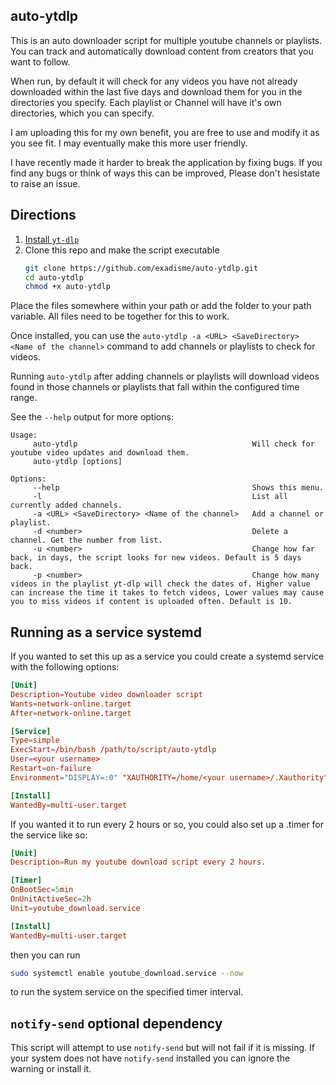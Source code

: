 ## auto-ytdlp

This is an auto downloader script for multiple youtube channels or playlists.
You can track and automatically download content from creators that you want to follow.

When run, by default it will check for any videos you have not already downloaded within the last five days and download them for you in the directories you specify. Each playlist or Channel will have it's own directories, which you can specify.

I am uploading this for my own benefit, you are free to use and modify it as you see fit.
I may eventually make this more user friendly.

I have recently made it harder to break the application by fixing bugs. If you find any bugs or think of ways this can be improved, Please don't hesistate to raise an issue.

## Directions

1. [Install `yt-dlp`](https://github.com/yt-dlp/yt-dlp#installation)
2. Clone this repo and make the script executable
   ```sh
   git clone https://github.com/exadisme/auto-ytdlp.git
   cd auto-ytdlp
   chmod +x auto-ytdlp
   ```

Place the files somewhere within your path or add the folder to your path variable. All files need to be together for this to work.

Once installed, you can use the `auto-ytdlp -a <URL> <SaveDirectory> <Name of the channel>` command to add channels or playlists to check for videos.

Running `auto-ytdlp` after adding channels or playlists will download videos found in those channels or playlists that fall within the configured time range.

See the `--help` output for more options:

```
Usage:
     auto-ytdlp                                       Will check for youtube video updates and download them.
     auto-ytdlp [options]

Options:
     --help                                           Shows this menu.
     -l                                               List all currently added channels.
     -a <URL> <SaveDirectory> <Name of the channel>   Add a channel or playlist.
     -d <number>                                      Delete a channel. Get the number from list.
     -u <number>                                      Change how far back, in days, the script looks for new videos. Default is 5 days back.
     -p <number>                                      Change how many videos in the playlist yt-dlp will check the dates of. Higher value can increase the time it takes to fetch videos, Lower values may cause you to miss videos if content is uploaded often. Default is 10.
```

## Running as a service systemd

If you wanted to set this up as a service you could create a systemd service with the following options:

```conf
[Unit]
Description=Youtube video downloader script
Wants=network-online.target
After=network-online.target

[Service]
Type=simple
ExecStart=/bin/bash /path/to/script/auto-ytdlp
User=<your username>
Restart=on-failure
Environment="DISPLAY=:0" "XAUTHORITY=/home/<your username>/.Xauthority"

[Install]
WantedBy=multi-user.target
```

If you wanted it to run every 2 hours or so, you could also set up a .timer for the service like so:

```conf
[Unit]
Description=Run my youtube download script every 2 hours.

[Timer]
OnBootSec=5min
OnUnitActiveSec=2h
Unit=youtube_download.service

[Install]
WantedBy=multi-user.target
```

then you can run

```sh
sudo systemctl enable youtube_download.service --now
```

to run the system service on the specified timer interval.

## `notify-send` optional dependency

This script will attempt to use `notify-send` but will not fail if it is missing. If your system does not have `notify-send` installed you can ignore the warning or install it.
